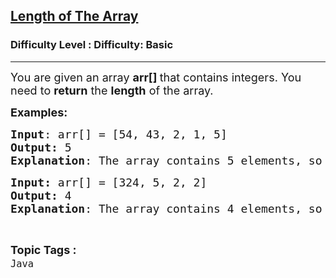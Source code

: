 <h2><a href="https://www.geeksforgeeks.org/problems/length-of-the-array/1?page=2&difficulty=Basic&status=unsolved,attempted&sortBy=accuracy">Length of The Array</a></h2><h3>Difficulty Level : Difficulty: Basic</h3><hr><div class="problems_problem_content__Xm_eO"><p><span style="font-size: 18px;">You are given an array <strong>arr[] </strong>that contains integers. You need to <strong>return</strong> the <strong>length</strong> of the array.</span></p>
<p><span style="font-size: 18px;"><strong>Examples:</strong></span></p>
<pre><span style="font-size: 18px;"><strong>Input</strong>: arr[] = [54, 43, 2, 1, 5]
<strong>Output:</strong> 5
<strong>Explanation</strong>: The array contains 5 elements, so its length is 5.</span></pre>
<pre><span style="font-size: 18px;"><strong>Input: </strong>arr[] = [324, 5, 2, 2]
<strong>Output: </strong>4
<strong>Explanation</strong>: The array contains 4 elements, so its length is 4.
</span></pre></div><br><p><span style=font-size:18px><strong>Topic Tags : </strong><br><code>Java</code>&nbsp;